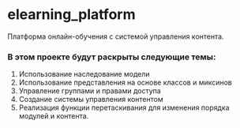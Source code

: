 # elearning_platform
Платформа онлайн-обучения с системой управления контента.

### В этом проекте будут раскрыты следующие темы:
1. Использование наследование модели
2. Использование представления на основе классов и миксинов
3. Управление группами и правами доступа
4. Создание системы управления контентом
5. Реализация функции перетаскивания для изменения порядка модулей и контента.
